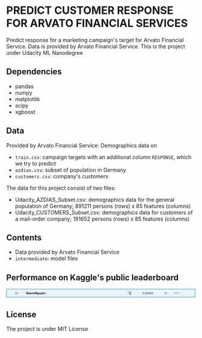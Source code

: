 # PREDICT CUSTOMER RESPONSE FOR ARVATO FINANCIAL SERVICES
Predict response for a marketing campaign's target for Arvato Financial Service. Data is provided by Arvato Financial Service. This is the project under Udacity ML Nanodegree

## Dependencies

- pandas
- numpy
- matplotlib
- scipy
- xgboost


## Data
Provided by Arvato Financial Service: Demographics data on
- `train.csv`: campaign targets with an additional column `RESPONSE`, which we try to predict
- `azdias.csv`: subset of population in Germany
- `customers.csv`: company's customers


The data for this project consist of two files:

- Udacity_AZDIAS_Subset.csv: demographics data for the general population of
      Germany; 891211 persons (rows) x 85 features (columns)
- Udacity_CUSTOMERS_Subset.csv: demographics data for customers of a mail-order
      company; 191652 persons (rows) x 85 features (columns)

## Contents
- Data provided by Arvato Financial Service
- `intermediate`: model files
## Performance on Kaggle's public leaderboard
![public performance](images/Kaggle-performance.png)

## License
The project is under MIT License